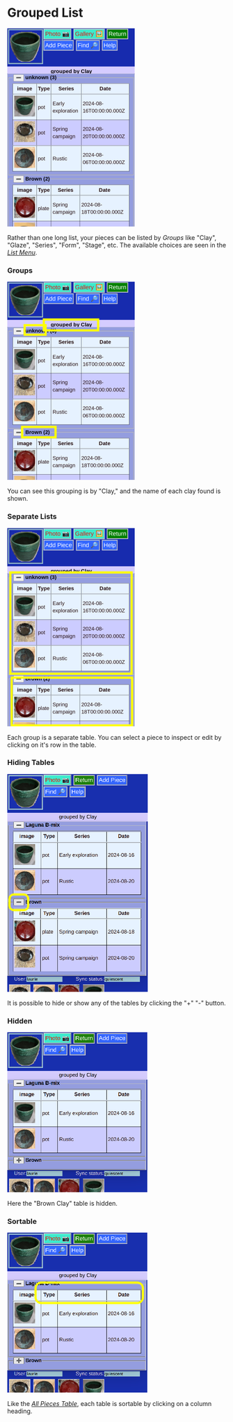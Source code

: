# Grouped List

![](ListGroup.png)

Rather than one long list, your pieces can be listed by _Groups_ like "Clay", "Glaze", "Series", "Form", "Stage", etc. The available choices are seen in the [_List Menu_](ListMenu.md).

### Groups

![](ListGroup1.png)

You can see this grouping is by "Clay," and the name of each clay found is shown.

### Separate Lists

![](ListGroup2.png) 

Each group is a separate table. You can select a piece to inspect or edit by clicking on it's row in the table.

### Hiding Tables

![](ListGroup3.png)

It is possible to hide or show any of the tables by clicking the "+" "-" button.

### Hidden

![](ListGroup4.png)

Here the "Brown Clay" table is hidden.

### Sortable

![](ListGroup5.png)

Like the [_All Pieces Table_](AllPieces.md), each table is sortable by clicking on a column heading.